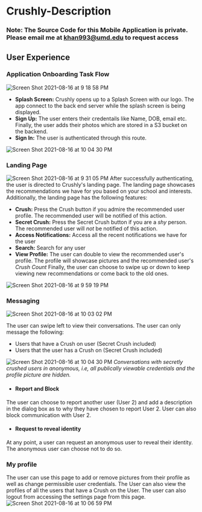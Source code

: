 # Crushly-Description
### Note: The Source Code for this Mobile Application is private. Please email me at khan993@umd.edu to request access

## User Experience 
### Application Onboarding Task Flow
![Screen Shot 2021-08-16 at 9 18 58 PM](https://user-images.githubusercontent.com/44535434/129648636-3e43f8ee-97b9-4f6e-a855-27a996e5d369.png)

- **Splash Screen:** Crushly opens up to a Splash Screen with our logo. The app connect to the back end server while the splash screen is being displayed.
- **Sign Up:** The user enters their credentails like Name, DOB, email etc. Finally, the user adds their photos which are stored in a S3 bucket on the backend.
- **Sign In:** The user is authenticated through this route.

![Screen Shot 2021-08-16 at 10 04 30 PM](https://user-images.githubusercontent.com/44535434/129652777-137e7a5c-1e3c-4749-afef-ea2c18e1d046.png)


### Landing Page
![Screen Shot 2021-08-16 at 9 31 05 PM](https://user-images.githubusercontent.com/44535434/129652869-158563c9-034d-4105-8276-533fb91b75f3.png)
After successfully authenticating, the user is directed to Crushly's landing page. The landing page showcases the recommendations we have for you based on your school and interests. Additionally, the landing page has the following features:
- **Crush:** Press the Crush button if you admire the recommended user profile. The recommended user will be notified of this action.
- **Secret Crush:** Press the Secret Crush button if you are a *shy* person. The recommended user will *not* be notified of this action.
- **Access Notifications:** Access all the recent notifications we have for the user
- **Search:** Search for any user
- **View Profile:** The user can double to view the recommended user's profile. The profile will showcase pictures and the recommended user's *Crush Count*
Finally, the user can choose to swipe up or down to keep viewing new recommendations or come back to the old ones.

![Screen Shot 2021-08-16 at 9 59 19 PM](https://user-images.githubusercontent.com/44535434/129652179-bff8e696-9aeb-49b2-aaab-c271c94f8796.png)

### Messaging
![Screen Shot 2021-08-16 at 10 03 02 PM](https://user-images.githubusercontent.com/44535434/129652292-d9d67e0f-bde4-4d80-8367-c64f3507142c.png)

The user can swipe left to view their conversations. The user can only message the following:
- Users that have a Crush on user (Secret Crush included)
- Users that the user has a Crush on (Secret Crush included)

![Screen Shot 2021-08-16 at 10 04 30 PM](https://user-images.githubusercontent.com/44535434/129652580-5173e4dc-0e68-40b5-8506-b12724e926ae.png)
*Conversations with secretly crushed users in anonymous, i.e, all publically viewable credentials and the profile picture are hidden.* 

- #### Report and Block
The user can choose to report another user (User 2) and add a description in the dialog box as to why they have chosen to report User 2. User can also block communication with User 2.

- #### Request to reveal identity
At any point, a user can request an anonymous user to reveal their identity. The anonymous user can choose not to do so. 


### My profile
The user can use this page to add or remove pictures from their profile as well as change permissible user credentials. The User can also view the profiles of all the users that have a Crush on the User. The user can also logout from accessing the settings page from this page.
![Screen Shot 2021-08-16 at 10 06 59 PM](https://user-images.githubusercontent.com/44535434/129652489-3ceedf44-1310-4719-bc31-ba443883a4ae.png)
